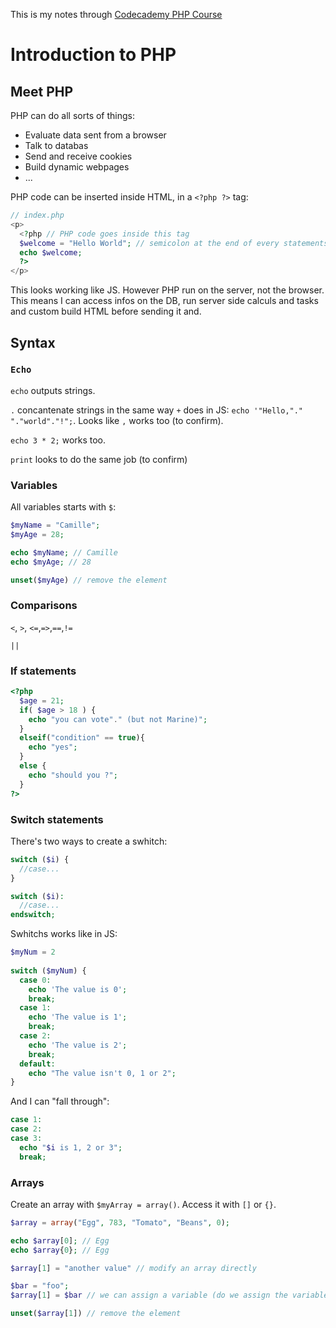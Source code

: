 This is my notes through [Codecademy PHP Course](https://www.codecademy.com/learn/php)

# Introduction to PHP

## Meet PHP

PHP can do all sorts of things:
- Evaluate data sent from a browser
- Talk to databas
- Send and receive cookies
- Build dynamic webpages
- ...

PHP code can be inserted inside HTML, in a `<?php ?>` tag:

```php
// index.php
<p>
  <?php // PHP code goes inside this tag
  $welcome = "Hello World"; // semicolon at the end of every statements
  echo $welcome;
  ?>
</p>
```

This looks working like JS. However PHP run on the server, not the browser. This means I can access infos on the DB, run server side calculs and tasks and custom build HTML before sending it and.

## Syntax

### `Echo`

`echo` outputs strings.

`.` concantenate strings in the same way `+` does in JS: `echo '"Hello,"." "."world"."!";`. Looks like `,` works too (to confirm).

`echo 3 * 2;` works too.

`print` looks to do the same job (to confirm)


### Variables

All variables starts with `$`:
```php
$myName = "Camille";
$myAge = 28;

echo $myName; // Camille
echo $myAge; // 28

unset($myAge) // remove the element
```

### Comparisons

`<`, `>`, `<=`,`=>`,`==`,`!=`

`||`

### If statements

```php
<?php
  $age = 21;
  if( $age > 18 ) {
    echo "you can vote"." (but not Marine)";
  }
  elseif("condition" == true){
    echo "yes";
  }
  else {
    echo "should you ?";
  }
?>
```

### Switch statements

There's two ways to create a swhitch:
```php
switch ($i) {
  //case...
}
```

```php
switch ($i):
  //case...
endswitch;
```

Swhitchs works like in JS:
```php
$myNum = 2
  
switch ($myNum) {
  case 0:
    echo 'The value is 0';
    break;
  case 1:
    echo 'The value is 1';
    break;
  case 2:
    echo 'The value is 2';
    break;
  default:
    echo "The value isn't 0, 1 or 2";
}
```

And I can "fall through":
```php
case 1:
case 2:
case 3:
  echo "$i is 1, 2 or 3";
  break;
```

### Arrays

Create an array with `$myArray = array()`.
Access it with `[]` or `{}`.

```php
$array = array("Egg", 783, "Tomato", "Beans", 0);

echo $array[0]; // Egg
echo $array{0}; // Egg

$array[1] = "another value" // modify an array directly

$bar = "foo";
$array[1] = $bar // we can assign a variable (do we assign the variable reference or the variable value ?)

unset($array[1]) // remove the element
```


